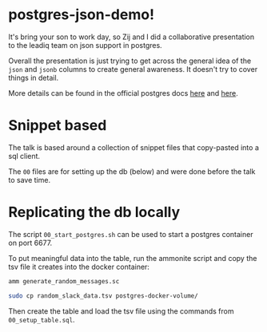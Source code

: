 # postgres-json-demo!

It's bring your son to work day, so Zij and I did a collaborative presentation to the leadiq team on json support in postgres.

Overall the presentation is just trying to get across the general idea of the `json` and `jsonb` columns to create general awareness.
It doesn't try to cover things in detail.

More details can be found in the official postgres docs
[here](https://www.postgresql.org/docs/13/datatype-json.html)
and
[here](https://www.postgresql.org/docs/13/functions-json.html).

# Snippet based

The talk is based around a collection of snippet files that copy-pasted into a sql client.

The `00` files are for setting up the db (below) and were done before the talk to save time.

# Replicating the db locally

The script `00_start_postgres.sh` can be used to start a postgres container on port 6677.

To put meaningful data into the table, run the ammonite script and copy the tsv file it creates into the docker container:

```bash
amm generate_random_messages.sc

sudo cp random_slack_data.tsv postgres-docker-volume/
```

Then create the table and load the tsv file using the commands from `00_setup_table.sql`.
